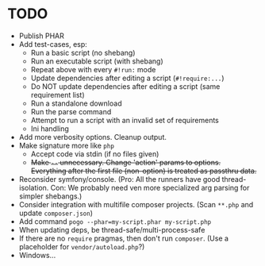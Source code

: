 # TODO

* Publish PHAR
* Add test-cases, esp:
    * Run a basic script (no shebang)
    * Run an executable script (with shebang)
    * Repeat above with every `#!run:` mode
    * Update dependencies after editing a script (`#!require:...`)
    * Do NOT update dependencies after editing a script (same requirement list)
    * Run a standalone download
    * Run the parse command
    * Attempt to run a script with an invalid set of requirements
    * Ini handling
* Add more verbosity options. Cleanup output.
* Make signature more like `php`
    * Accept code via stdin (if no files given)
    * ~~Make `--` unnecessary. Change 'action' params to options. Everything after the first file (non-option) is treated as passthru data.~~
* Reconsider symfony/console. (Pro: All the runners have good thread-isolation. Con: We probably need ven more specialized arg parsing for simpler shebangs.)
* Consider integration with multifile composer projects. (Scan `**.php` and update `composer.json`)
* Add command `pogo --phar=my-script.phar my-script.php`
* When updating deps, be thread-safe/multi-process-safe
* If there are no `require` pragmas, then don't run `composer`. (Use a placeholder for `vendor/autoload.php`?)
* Windows...
